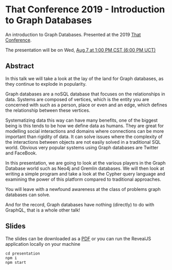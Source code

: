 # That Conference 2019 - Introduction to Graph Databases

An introduction to Graph Databases. Presented at the 2019 [That Conference](https://www.thatconference.com/).

The presentation will be on Wed, [Aug 7 at 1:00 PM CST (6:00 PM UCT)](https://www.thatconference.com/Sessions/Session/13848)

## Abstract

In this talk we will take a look at the lay of the land for Graph databases, as they continue to explode in popularity.

Graph databases are a noSQL database that focuses on the relationships in data. Systems are composed of vertices, which is the entity you are concerned with such as a person, place or even and an edge, which defines the relationship between these vertices.

Systematizing data this way can have many benefits, one of the biggest being is this tends to be how we define data as humans. They are great for modelling social interactions and domains where connections can be more important than rigidity of data. It can solve issues where the complexity of the interactions between objects are not easily solved in a traditional SQL world. Obvious very popular systems using Graph databases are Twitter and FaceBook.

In this presentation, we are going to look at the various players in the Graph Database world such as Neo4j and Gremlin databases. We will then look at writing a simple program and take a look at the Cypher query language and examining the power of this platform compared to traditional approaches.

You will leave with a newfound awareness at the class of problems graph databases can solve.

And for the record, Graph databases have nothing (directly) to do with GraphQL, that is a whole other talk!

## Slides

The slides can be downloaded as a [PDF](slides.pdf) or you can run the RevealJS application locally on your machine

```
cd presentation
npm i
npm start
```
